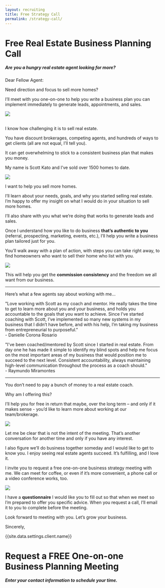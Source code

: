 ```yaml
---
layout: recruiting
title: Free Strategy Call
permalink: /strategy-call/
---
```


<div class="recruiting-page"><h1 class="join-us">Free Real Estate Business Planning Call</h1><h5 class="join-us-subtitle">Are you a hungry real estate agent looking for more?</h5><p>Dear Fellow Agent:</p><p>Need direction and focus to sell more homes?</p><p>I&rsquo;ll meet with you one-on-one to help you write a business plan you can implement immediately to generate leads, appointments, and sales.</p><img class="half-image" src="/img/strat01.jpg" /><p><br />I know how challenging it is to sell real estate.</p><p>You have discount brokerages, competing agents, and hundreds of ways to get clients (all are not equal, I&rsquo;ll tell you).</p><p>It can get overwhelming to stick to a consistent business plan that makes you money.</p><p>My name is Scott Kato and I&rsquo;ve sold over 1500 homes to date.</p> <img class="half-image" src="/img/strat02.JPG" /><p>I want to help you sell more homes.</p><p>I&rsquo;ll learn about your needs, goals, and why you started selling real estate. I&rsquo;m happy to offer my insight on what I would do in your situation to sell more homes.</p><p>I&rsquo;ll also share with you what we&rsquo;re doing that works to generate leads and sales.</p><p>Once I understand how you like to do business <strong>that&rsquo;s authentic to you</strong> (referral, prospecting, marketing, events, etc.), I&rsquo;ll help you write a business plan tailored just for you.</p><p>You&rsquo;ll walk away with a plan of action, with steps you can take right away, to find homeowners who want to sell their home who list with you.</p> <img class="half-image" src="/img/strat03.jpg" /><p>This will help you get the <strong>commission consistency</strong> and the freedom we all want from our business.</p><hr /><div class="qanda"><p class="section-title">Here&rsquo;s what a few agents say about working with me&hellip;</p><p><span class="quote">"Love working with Scott as my coach and mentor. He really takes the time to get to learn more about you and your business, and holds you accountable to the goals that you want to achieve. Since I&rsquo;ve started coaching with Scott, I&rsquo;ve implemented so many new systems in my business that I didn&rsquo;t have before, and with his help, I&rsquo;m taking my business from entrepreneurial to purposeful."</span><br /><span class="author">- Danielle Corona Rosario</span></p><p><span class="quote">"I've been coached/mentored by Scott since I started in real estate. From day one he has made it simple to identify my blind spots and help me focus on the most important areas of my business that would position me to succeed to the next level. Consistent accountability, always maintaining high-level communication throughout the process as a coach should."<br /><span class="author">- Raymundo Miramontes</span></span></p><!-- <p><span class="quote"></span><br>
<span class="author"></span></p> --></div><hr /><p>You don&rsquo;t need to pay a bunch of money to a real estate coach.</p><p>Why am I offering this?</p><p>I&rsquo;ll help you for free in return that maybe, over the long term &ndash; and only if it makes sense - you&rsquo;d like to learn more about working at our team/brokerage.</p> <img class="half-image" src="/img/strat04.jpg" /><p>Let me be clear that is not the intent of the meeting. That&rsquo;s another conversation for another time and only if you have any interest.</p><p>I also figure we&rsquo;ll do business together someday and I would like to get to know you. I enjoy seeing real estate agents succeed. It&rsquo;s fulfilling, and I love it.</p><p>I invite you to request a free one-on-one business strategy meeting with me. We can meet for coffee, or even if it&rsquo;s more convenient, a phone call or a video conference works, too.</p> <img class="half-image" src="/img/strat05.jpg" /><p>I have a <strong>questionnaire</strong> I would like you to fill out so that when we meet so I&rsquo;m prepared to offer you specific advice. When you request a call, I&rsquo;ll email it to you to complete before the meeting.</p><p>Look forward to meeting with you. Let&rsquo;s grow your business.</p><p>Sincerely,</p><p>{{site.data.settings.client.name}}</p><h1 class="join-us">Request a FREE One-on-one Business Planning Meeting</h1><h5 class="join-us-subtitle">Enter your contact information to schedule your time.</h5><script charset="utf-8" type="text/javascript" src="//js.hsforms.net/forms/shell.js"></script> <script>
  hbspt.forms.create({
portalId: "7678328",
formId: "be56a52f-9cf7-4de8-9c4d-95f70b747b14"
});
</script></div>